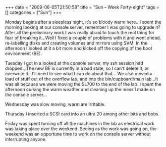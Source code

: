 +++
date = "2009-06-05T21:50:58"
title = "Sun – Week Forty-eight"
tags = []
categories = ["Sun"]
+++

Monday begins after a sleepless night, it's so bloody warm here...I spent the morning looking at our console server, remember I was going to upgrade it? After all the preliminary work I was really afraid to touch the real thing for fear of breaking it...Well I fixed a couple of problems with it and went ahead, re-labelling disks and creating volumes and mirrors using SVM. In the afternoon I looked at it a bit more and kicked off the copying of the boot environment (BE).

Tuesday I got in a looked at the console server, my ssh session had dropped...The new BE is currently in a bad state, so I can't delete it, or overwrite it...I'll need to see what I can do about that...
We also moved a load of stuff out of the overflow lab, and into the bin/cupboard/main lab...It was all because we were moving the SL700 to the end of the lab. I spent the afternoon cursing the warm weather and cleaning up the mess I made on the console server...

Wednesday was slow moving, warm are irritable.

Thursday I inserted a SCSI card into an ultra 20 among other bits and bobs.

Friday was spent turning off all the machines in the lab as electrical work was taking place over the weekend. Seeing as the work was going on, the weekend was an opportune time to work on the console server without interrupting anyone.
